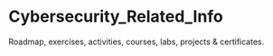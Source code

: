 # Cybersecurity_Related_Info
Roadmap, exercises, activities, courses, labs, projects &amp; certificates.
